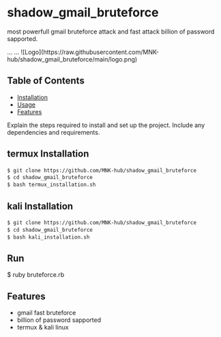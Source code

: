 # shadow_gmail_bruteforce
most powerfull gmail bruteforce attack and fast attack billion of password sapported.
<head>
  ...
  <meta property="og:image" content="https://raw.githubusercontent.com/MNK-hub/shadow_gmail_bruteforce/main/logo.png" />
  ...
</head>
![Logo](https://raw.githubusercontent.com/MNK-hub/shadow_gmail_bruteforce/main/logo.png)

## Table of Contents

- [Installation](#installation)
- [Usage](#usage)
- [Features](#features)

Explain the steps required to install and set up the project. Include any dependencies and requirements.
## termux Installation
```bash
$ git clone https://github.com/MNK-hub/shadow_gmail_bruteforce
$ cd shadow_gmail_bruteforce
$ bash termux_installation.sh
```
## kali Installation
```bash
$ git clone https://github.com/MNK-hub/shadow_gmail_bruteforce
$ cd shadow_gmail_bruteforce
$ bash kali_installation.sh
```
## Run
$ ruby bruteforce.rb

## Features

- gmail fast bruteforce
- billion of password sapported
- termux & kali linux
